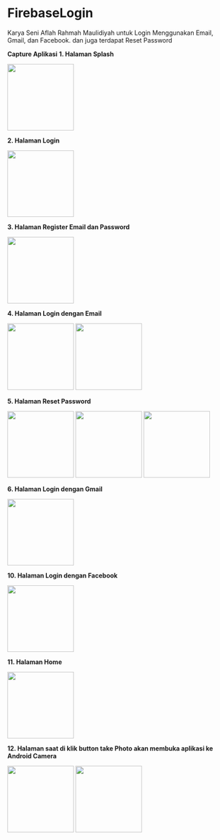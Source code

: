 # FirebaseLogin
Karya Seni Aflah Rahmah Maulidiyah untuk Login Menggunakan Email, Gmail, dan Facebook. dan juga terdapat Reset Password

**Capture Aplikasi**
**1. Halaman Splash** 

<img src="https://user-images.githubusercontent.com/45988114/68311881-cc65f980-00e4-11ea-98a0-172b29795ed4.png" width="150">

**2. Halaman Login**

<img src ="https://user-images.githubusercontent.com/45988114/68311953-e6074100-00e4-11ea-94e2-42b9962b6675.png" width="150">

**3. Halaman Register Email dan Password**

<img src="https://user-images.githubusercontent.com/45988114/68312000-fb7c6b00-00e4-11ea-8348-001acc87e470.png" width="150">

**4. Halaman Login dengan Email**

<img src="https://user-images.githubusercontent.com/45988114/68312054-1222c200-00e5-11ea-9fc6-e6c57df015fc.png" width="150">  <img src="https://user-images.githubusercontent.com/45988114/68312135-2e266380-00e5-11ea-935e-ed420ab96edb.png" width="150">

**5. Halaman Reset Password**

<img src="https://user-images.githubusercontent.com/45988114/68312398-9117fa80-00e5-11ea-8c5f-c8aada534e11.png" width="150">  <img src="https://user-images.githubusercontent.com/45988114/68312418-99703580-00e5-11ea-9c2b-f1a41252839a.png" width="150">  <img src="https://user-images.githubusercontent.com/45988114/68313582-6333b580-00e7-11ea-873b-03f91b2058b1.png" width="150">


**6. Halaman Login dengan Gmail**

<img src="https://user-images.githubusercontent.com/45988114/68312470-aee55f80-00e5-11ea-8d99-71a99db8df0a.png" width="150">

**10. Halaman Login dengan Facebook**

<img src="https://user-images.githubusercontent.com/45988114/68312493-b7d63100-00e5-11ea-9871-615487bcf3bd.png" width="150">

**11. Halaman Home**

<img src="https://user-images.githubusercontent.com/45988114/68312518-be64a880-00e5-11ea-870e-ac6f6bae2052.png" width="150">

**12. Halaman saat di klik button take Photo akan membuka aplikasi ke Android Camera**

<img src="https://user-images.githubusercontent.com/45988114/68312543-ca506a80-00e5-11ea-86e9-c9045614abce.png" width="150">  <img src="https://user-images.githubusercontent.com/45988114/68312573-d63c2c80-00e5-11ea-954e-f7c6768ff1b3.png" width="150">
